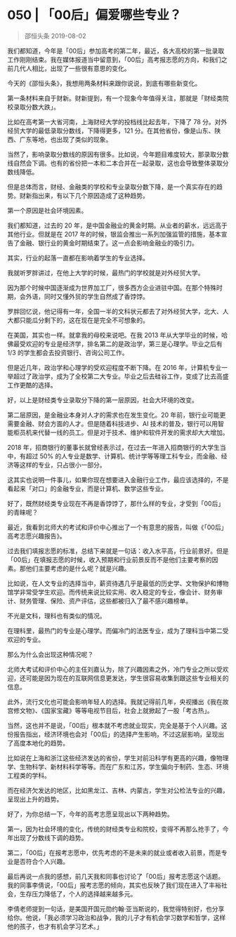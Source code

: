 # 050 | 「00后」偏爱哪些专业？
> 邵恒头条
2019-08-02

我们都知道，今年是「00后」参加高考的第二年，最近，各大高校的第一批录取工作刚刚结束。我在媒体报道当中留意到，「00后」高考报志愿的方向，和我们之前几代人相比，出现了一些很有意思的变化。

今天的《邵恒头条》，我想用两条材料来跟你说说，到底有哪些新变化。

第一条材料来自于财新。财新提到，有一个现象今年值得关注，那就是「财经类院校录取分数大跌」。

比如在高考第一大省河南，上海财经大学的投档线比起去年，下降了 78 分。对外经贸大学的最低录取分数线，下降得更多，121 分。在其他省份，像是山东、陕西、广东等地，也出现了类似的现象。

当然了，影响录取分数线的原因有很多。比如说，今年题目难度较大，那录取分数线自然会下调。也有的省份把一本和二本合并在一起录取，这也会导致整体录取分数线降低。

但是总体而言，财经、金融类的学校和专业录取分数下降，是一个真实存在的趋势。财新指出来，有以下几个原因造成了这种趋势。

第一个原因是社会环境因素。

我们都知道，过去的 20 年，是中国金融业的黄金时期。从业者的薪水，远远高于其他行业。但就是在 2017 年的时候，银监会推出一系列加强监管的措施，基本宣告了金融、银行业的黄金时期结束了。这一点会影响金融业的吸引力。

其实，行业的起落一直都在影响着学生的专业选择。

我就听罗胖讲过，在他上大学的时候，最热门的学校就是对外经贸大学。

因为那个时候中国逐渐成为世界加工厂，很多西方企业进驻中国。在那个特殊时期，会外语，同时又懂外贸的学生自然成了香饽饽。

罗胖回忆说，他记得有一年，全国一半的文科状元都去了对外经贸大学，北大、人大都只能瓜分剩下的，这在现在是完全不可想象的。

在美国，其实也一样。就拿我的母校来说吧。在我 2013 年从大学毕业的时候，哈佛最受欢迎的专业是经济学，排名第二的是政治学，第三是心理学。毕业之后有 1/3 的学生都会去投资银行、咨询公司工作。

但是近几年，政治学和心理学的受欢迎程度不断下降。在 2016 年，计算机专业一举超过了政治学，成为了全校第二大专业。毕业之后去硅谷工作，变成了比去高盛工作更酷的选择。

好，以上是财经类专业录取分下降的第一层原因，社会大环境的改变。

第二层原因，是金融业本身对人才的需求也在发生变化。20 年前，银行业可能更需要金融、财会方面的人才。但是随着科技进步、AI 技术的普及，银行可以用智能柜员机来代替一线的员工。但是对于技术、维护和软件开发的需求却大大增加。

2018 年，招商银行的董事长就曾经表示过，在过去一年进入招商银行的大学生当中，有超过 50% 的人专业是数学、计算机、统计学等等理工科专业，而金融、经济等这样的专业，只占很小一部分。

这其实也说明一件事儿，如果你现在想要进入金融行业工作，最应该选择的，不是看起来「对口」的金融专业，而是计算机、数学这些专业。

好了，既然财经类专业现在不再是香饽饽了，那什么样的专业，才受到「00后」的青睐呢？

最近，我看到北师大的考试和评价中心推出了一个有意思的报告，叫做《「00后」高考志愿兴趣报告》。

过去我们填报志愿的标准，总结下来就是一句话：收入水平高，行业前景好。但是「00后」在填报志愿的时候，收入预期和行业前景反而不是他们主要考察的因素。那他们主要考虑的是什么呢？就是兴趣。

比如说，在人文专业的选择当中，薪资待遇几乎是最低的历史学、文物保护和博物馆学非常受学生欢迎。而传统来说比较实用、收入稳定的专业，像会计、财务审计、财务管理、保险、资产评估，这些都被归入了最不感兴趣榜单。

不光是文科，理科也有类似的情况。

在理科里，最热门的专业是心理学。而偏冷门的法医专业，成为了理科当中第二受欢迎的专业。

那么为什么会出现这种情况呢？

北师大考试和评价中心的主任刘嘉认为，除了兴趣因素之外，冷门专业之所以受欢迎，还可能是因为现在的互联网信息更发达，学生很容易收集到跟这些专业相关的信息。

此外，流行文化也可能会影响年轻人的选择。我就记得前几年，央视播出《我在故宫修文物》、《国家宝藏》等等电视节目后，社会上就掀起了一股「考古热」。

当然，这也并不是说，「00后」根本就不考虑就业现实，完全是基于个人兴趣。这份报告指出，经济环境也会对「00后」的选择产生影响，不过这层影响，呈现出了高度本地化的趋势。

比如说在上海和浙江这些经济发达的省份，学生对前沿科学有更高的兴趣，像物理学、生物科学、新材料科学等等。而在广东和江苏，学生偏向于制药、生态、环境工程类的学科。

而在经济欠发达的地区，比如黑龙江、吉林、内蒙古，学生对公检法专业的兴趣，呈现出上升的趋势。

好了，为你总结一下，今年的高考志愿呈现出以下两种趋势。

第一，因为社会环境的变化，传统的财经类专业和院校，变得不再那么抢手了，今年出现了分数线下调的趋势。

第二，「00后」在报考志愿中，优先考虑的不是未来的就业或者收入前景，而是专业是否符合个人兴趣。

最后再说一点我的感想，前几天我和同事也讨论了「00后」报考志愿这个话题。我的同事李倩说，「00后」报考志愿的倾向，其实也反映了我们现在进入了丰裕社会，生存压力降低了，个人的选择越来越多元。

李倩老师提到一句话，是美国开国元勋约翰·亚当斯说的，我觉得特别好，也分享给你。他说，「我必须学习政治和战争，我的儿子才有机会学习数学和哲学，这样他的孩子，也才有机会学习艺术。」


